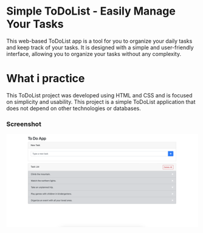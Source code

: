 # Simple ToDoList - Easily Manage Your Tasks

This web-based ToDoList app is a tool for you to organize your daily tasks and keep track of your tasks. It is designed with a simple and user-friendly interface, allowing you to organize your tasks without any complexity.
# What i practice
This ToDoList project was developed using HTML and CSS and is focused on simplicity and usability. This project is a simple ToDoList application that does not depend on other technologies or databases.

<h3>Screenshot</h3>

![](/screen.png)

